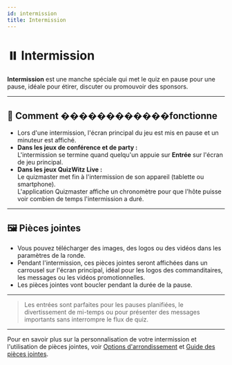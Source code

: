 ```yaml
---
id: intermission
title: Intermission
---
```


# ⏸️ Intermission

**Intermission** est une manche spéciale qui met le quiz en pause pour une pause, idéale pour étirer, discuter ou promouvoir des sponsors.

---

## 📝 Comment ������������fonctionne

- Lors d'une intermission, l'écran principal du jeu est mis en pause et un minuteur est affiché.
- **Dans les jeux de conférence et de party :**\
  L'intermission se termine quand quelqu'un appuie sur **Entrée** sur l'écran de jeu principal.
- **Dans les jeux QuizWitz Live :**\
  Le quizmaster met fin à l'intermission de son appareil (tablette ou smartphone).\
  L'application Quizmaster affiche un chronomètre pour que l'hôte puisse voir combien de temps l'intermission a duré.

---

## 🖼️ Pièces jointes

- Vous pouvez télécharger des images, des logos ou des vidéos dans les paramètres de la ronde.
- Pendant l'intermission, ces pièces jointes seront affichées dans un carrousel sur l'écran principal, idéal pour les logos des commanditaires, les messages ou les vidéos promotionnelles.
- Les pièces jointes vont boucler pendant la durée de la pause.

---

> Les entrées sont parfaites pour les pauses planifiées, le divertissement de mi-temps ou pour présenter des messages importants sans interrompre le flux de quiz.

---

Pour en savoir plus sur la personnalisation de votre intermission et l'utilisation de pièces jointes, voir [Options d'arrondissement](../editor/008-round-options.md) et [Guide des pièces jointes](../editor/006-attachments.md).
